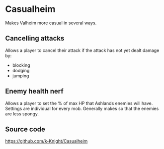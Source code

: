 # Casualheim
Makes Valheim more casual in several ways.

## Cancelling attacks
Allows a player to cancel their attack if the attack has not yet dealt damage by:
- blocking
- dodging
- jumping

## Enemy health nerf
Allows a player to set the % of max HP that Ashlands enemies will have.
Settings are individual for every mob.
Generally makes so that the enemies are less spongy.

## Source code
https://github.com/k-Knight/Casualheim